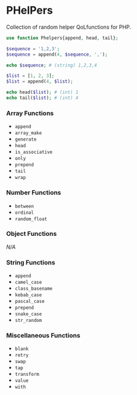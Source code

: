 # PHelPers

Collection of random helper QoLfunctions for PHP.

```php
use function Phelpers{append, head, tail};

$sequence = '1,2,3';
$sequence = append(4, $sequence, ',');

echo $sequence; # (string) 1,2,3,4

$list = [1, 2, 3];
$list = append(4, $list);

echo head($list); # (int) 1
echo tail($list); # (int) 4
```

### Array Functions

* `append`
* `array_make`
* `generate`
* `head`
* `is_associative`
* `only`
* `prepend`
* `tail`
* `wrap`

### Number Functions

* `between`
* `ordinal`
* `random_float`

### Object Functions

_N/A_

### String Functions

* `append`
* `camel_case`
* `class_basename`
* `kebab_case`
* `pascal_case`
* `prepend`
* `snake_case`
* `str_random`

### Miscellaneous Functions

* `blank`
* `retry`
* `swap`
* `tap`
* `transform`
* `value`
* `with`
